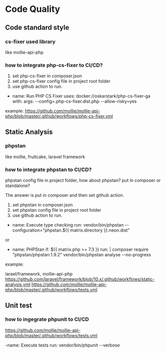# Code Quality

## Code standard style

### cs-fixer used library

like mollie-api-php

### how to integrate php-cs-fixer to CI/CD?

1. set php-cs-fixer in composer.json
2. set php-cs-fixer config file in project root folder
3. use github action to run.

- name: Run PHP CS Fixer
        uses: docker://oskarstark/php-cs-fixer-ga
        with:
          args: --config=.php-cs-fixer.dist.php --allow-risky=yes

example:
https://github.com/mollie/mollie-api-php/blob/master/.github/workflows/php-cs-fixer.yml

## Static Analysis

### phpstan 

like mollie, fruitcake, laravel framework

### how to integrate phpstan to CI/CD?

phpstan config file in project folder, how about phpstan? put in composer or standalone?

The answer is put in composer and then set github action.

1. set phpstan in composer.json
2. set phpstan config file in project root folder
3. use github action to run.

- name: Execute type checking
        run: vendor/bin/phpstan --configuration="phpstan.${{ matrix.directory }}.neon.dist"

or

- name: PHPStan
        if: ${{ matrix.php >= 7.3 }}
        run: |
          composer require "phpstan/phpstan:1.9.2"
          vendor/bin/phpstan analyse --no-progress

example:

larael/framework, mollie-api-php
https://github.com/laravel/framework/blob/10.x/.github/workflows/static-analysis.yml
https://github.com/mollie/mollie-api-php/blob/master/.github/workflows/tests.yml

## Unit test

### how to ingegrate phpunit to CI/CD

https://github.com/mollie/mollie-api-php/blob/master/.github/workflows/tests.yml

-name: Execute tests
        run: vendor/bin/phpunit --verbose
